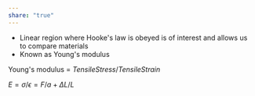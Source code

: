 ```yaml
---
share: "true"
---
```


- Linear region where Hooke's law is obeyed is of interest and allows us to compare materials
- Known as Young's modulus

Young's modulus = ${Tensile Stress/Tensile Strain}$

$E = \sigma / \epsilon = F/a + \Delta L/L$


